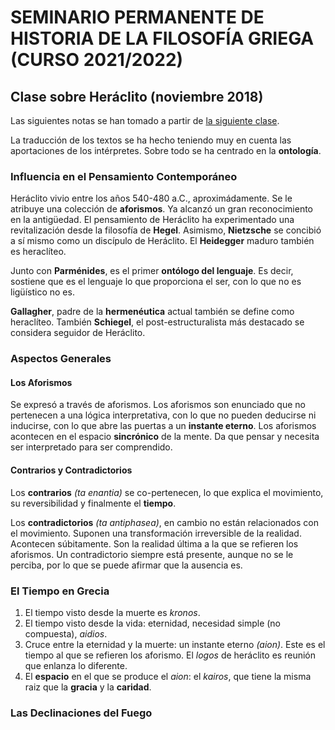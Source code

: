 # SEMINARIO PERMANENTE DE HISTORIA DE LA FILOSOFÍA GRIEGA (CURSO 2021/2022) 

## Clase sobre Heráclito (noviembre 2018)

Las siguientes notas se han tomado a partir de [la siguiente clase](https://www.youtube.com/watch?v=vWUUOfyUlMA).

La traducción de los textos se ha hecho teniendo muy en cuenta las aportaciones de los intérpretes. Sobre todo se ha centrado en la **ontología**.

### Influencia en el Pensamiento Contemporáneo

Heráclito vivio entre los años 540-480 a.C., aproximádamente. Se le atribuye una colección de **aforismos**. Ya alcanzó un gran reconocimiento en la antigüedad. El pensamiento de Heráclito ha experimentado una revitalización desde la filosofía de **Hegel**. Asimismo, **Nietzsche** se concibió a sí mismo como un discípulo de Heráclito. El **Heidegger** maduro también es heraclíteo.

Junto con **Parménides**, es el primer **ontólogo del lenguaje**. Es decir, sostiene que es el lenguaje lo que proporciona el ser, con lo que no es ligüístico no es.

**Gallagher**, padre de la **hermenéutica** actual también se define como heraclíteo. También **Schiegel**, el post-estructuralista más destacado se considera seguidor de Heráclito.

### Aspectos Generales

#### Los Aforismos

Se expresó a través de aforismos. Los aforismos son enunciado que no pertenecen a una lógica interpretativa, con lo que no pueden deducirse ni inducirse, con lo que abre las puertas a un **instante eterno**. Los aforismos acontecen en el espacio **sincrónico** de la mente. Da que pensar y necesita ser interpretado para ser comprendido.

#### Contrarios y Contradictorios

Los **contrarios** *(ta enantia)* se co-pertenecen, lo que explica el movimiento, su reversibilidad y finalmente el **tiempo**. 

Los **contradictorios** *(ta antiphasea)*, en cambio no están relacionados con el movimiento. Suponen una transformación irreversible de la realidad. Acontecen súbitamente. Son la realidad última a la que se refieren los aforismos. Un contradictorio siempre está presente, aunque no se le perciba, por lo que se puede afirmar que la ausencia es.

### El Tiempo en Grecia

1. El tiempo visto desde la muerte es *kronos*.
2. El tiempo visto desde la vida: eternidad, necesidad simple (no compuesta), *aidios*. 
3. Cruce entre la eternidad y la muerte: un instante eterno *(aion)*. Este es el tiempo al que se refieren los aforismo. El *logos* de heráclito es reunión que enlanza lo diferente. 
4. El **espacio** en el que se produce el *aion*: el *kairos*, que tiene la misma raiz que la **gracia** y la **caridad**. 

### Las Declinaciones del Fuego
